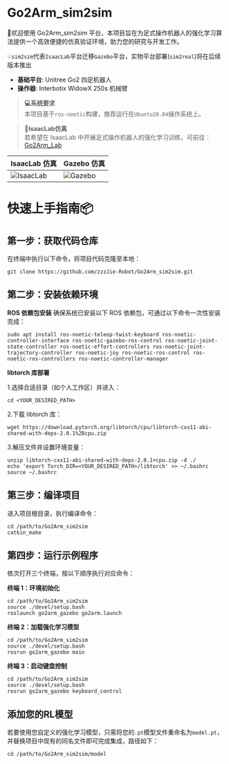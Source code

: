# Go2Arm_sim2sim
🚀欢迎使用 Go2Arm_sim2sim 平台，本项目旨在为足式操作机器人的强化学习算法提供一个高效便捷的仿真验证环境，助力您的研究与开发工作。

💡`sim2sim`代表`IsaacLab`平台迁移`Gazebo`平台，实物平台部署(`sim2real`)将在后续版本推出

- **基础平台**: Unitree Go2 四足机器人
- **操作器**: Interbotix WidowX 250s 机械臂

>**💻系统要求**  
>本项目基于`ros-noetic`构建，推荐运行在`Ubuntu20.04`操作系统上。

>**📢IsaacLab仿真**  
>若希望在 IsaacLab 中开展足式操作机器人的强化学习训练，可前往：
>[Go2Arm_Lab](https://github.com/zzzJie-Robot/Go2Arm_Lab)

| IsaacLab 仿真 | Gazebo 仿真 |
|--------------------|-------------------|
| ![IsaacLab](https://github.com/zzzJie-Robot/Go2Arm_Lab/raw/main/video/IsaacLab.gif) | ![Gazebo](https://github.com/zzzJie-Robot/Go2Arm_Lab/raw/main/video/Gazebo.gif) |

# 快速上手指南📦
## 第一步：获取代码仓库
在终端中执行以下命令，将项目代码克隆至本地：  
```
git clone https://github.com/zzzJie-Robot/Go2Arm_sim2sim.git
```

## 第二步：安装依赖环境
**ROS 依赖包安装**
确保系统已安装以下 ROS 依赖包，可通过以下命令一次性安装完成：
```
sudo apt install ros-noetic-teleop-twist-keyboard ros-noetic-controller-interface ros-noetic-gazebo-ros-control ros-noetic-joint-state-controller ros-noetic-effort-controllers ros-noetic-joint-trajectory-controller ros-noetic-joy ros-noetic-ros-control ros-noetic-ros-controllers ros-noetic-controller-manager
```
**libtorch 库部署**

1.选择合适目录（如个人工作区）并进入：
```
cd <YOUR_DESIRED_PATH>
```
2.下载 libtorch 库：
```
wget https://download.pytorch.org/libtorch/cpu/libtorch-cxx11-abi-shared-with-deps-2.0.1%2Bcpu.zip
```
3.解压文件并设置环境变量：
```
unzip libtorch-cxx11-abi-shared-with-deps-2.0.1+cpu.zip -d ./
echo 'export Torch_DIR=<YOUR_DESIRED_PATH>/libtorch' >> ~/.bashrc
source ~/.bashrc
```

## 第三步：编译项目
进入项目根目录，执行编译命令：

```
cd /path/to/Go2Arm_sim2sim
catkin_make
```

## 第四步：运行示例程序
依次打开三个终端，按以下顺序执行对应命令：

**终端 1：环境初始化**
```
cd /path/to/Go2Arm_sim2sim
source ./devel/setup.bash
roslaunch go2arm_gazebo go2arm.launch
```

**终端 2：加载强化学习模型**
```
cd /path/to/Go2Arm_sim2sim
source ./devel/setup.bash
rosrun go2arm_gazebo main
```
**终端 3：启动键盘控制**
```
cd /path/to/Go2Arm_sim2sim
source ./devel/setup.bash
rosrun go2arm_gazebo keyboard_control
```

## 添加您的RL模型
若要使用您自定义的强化学习模型，只需将您的`.pt`模型文件重命名为`model.pt`，并替换项目中现有的同名文件即可完成集成，路径如下：
```
cd /path/to/Go2Arm_sim2sim/model
```
